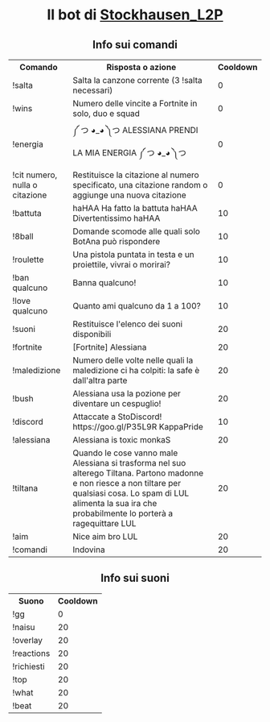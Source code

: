 <div>
  <center>
    <h1>Il bot di <a href="https://www.twitch.tv/stockhausen_l2p/">Stockhausen_L2P</a></h1>
  </center>
  <center>
    <h2>Info sui comandi</h2>
  </center>
  <center>
    <table>
      <tr>
        <th>Comando</th>
        <th>Risposta o azione</th>
        <th>Cooldown</th>
      </tr>
      <tr>
        <td>!salta</td>
        <td>Salta la canzone corrente (3 !salta necessari)</td>
        <td>0</td>
      </tr>
      <tr>
        <td>!wins <qualcuno></td>
          <td>Numero delle vincite a Fortnite in solo, duo e squad</td>
          <td>0</td>
        </tr>
      <tr>
        <td>!energia</td>
        <td>༼ つ ◕_◕ ༽つ ALESSIANA PRENDI LA MIA ENERGIA ༼ つ ◕_◕ ༽つ</td>
        <td>0</td>
      </tr>
      <tr>
        <td>!cit numero, nulla o citazione</td>
        <td>Restituisce la citazione al numero specificato, una citazione random o aggiunge una nuova citazione</td>
        <td>0</td>
      </tr>
      <tr>
        <td>!battuta</td>
        <td>haHAA Ha fatto la battuta haHAA Divertentissimo haHAA</td>
        <td>10</td>
      </tr>
      <tr>
        <td>!8ball</td>
        <td>Domande scomode alle quali solo BotAna può rispondere</td>
        <td>10</td>
      </tr>
      <tr>
        <td>!roulette</td>
        <td>Una pistola puntata in testa e un proiettile, vivrai o morirai?</td>
        <td>10</td>
      </tr>
      <tr>
        <td>!ban qualcuno </td>
        <td>Banna qualcuno!</td>
        <td>10</td>
      </tr>
      <tr>
        <td>!love qualcuno </td>
        <td>Quanto ami qualcuno da 1 a 100?</td>
        <td>10</td>
      </tr>
      <tr>
        <td>!suoni</td>
        <td>Restituisce l'elenco dei suoni disponibili</td>
        <td>20</td>
      </tr>
      <tr>
        <td>!fortnite</td>
        <td>[Fortnite] Alessiana</td>
        <td>20</td>
      </tr>
      <tr>
        <td>!maledizione</td>
        <td>Numero delle volte nelle quali la maledizione ci ha colpiti: la safe è dall'altra parte</td>
        <td>20</td>
      </tr>
      <tr>
        <td>!bush</td>
        <td>Alessiana usa la pozione per diventare un cespuglio!</td>
        <td>20</td>
      </tr>
      <tr>
        <td>!discord</td>
        <td>Attaccate a StoDiscord! https://goo.gl/P35L9R KappaPride</td>
        <td>10</td>
      </tr>
      <tr>
        <td>!alessiana</td>
        <td>Alessiana is toxic monkaS</td>
        <td>20</td>
      </tr>
      <tr>
        <td>!tiltana</td>
        <td>Quando le cose vanno male Alessiana si trasforma nel suo alterego Tiltana. Partono madonne e non riesce a non tiltare per qualsiasi cosa. Lo spam di LUL alimenta la sua ira che probabilmente lo porterà a ragequittare LUL</td>
        <td>20</td>
      </tr>
      <tr>
        <td>!aim</td>
        <td>Nice aim bro LUL</td>
        <td>20</td>
      </tr>
      <tr>
        <td>!comandi</td>
        <td>Indovina</td>
        <td>20</td>
      </tr>
    </table>
  </center>
</div>
<div>
  <center>
    <h2>Info sui suoni</h2>
  </center>
  <center>
    <table>
      <tr>
        <th>Suono</th>
        <th>Cooldown</th>
      </tr>
      <tr>
        <td>!gg</td>
        <td>0</td>
      </tr>
      <tr>
        <td>!naisu</td>
        <td>20</td>
      </tr>
      <tr>
        <td>!overlay</td>
        <td>20</td>
      </tr>
      <tr>
        <td>!reactions</td>
        <td>20</td>
      </tr>
      <tr>
        <td>!richiesti</td>
        <td>20</td>
      </tr>
      <tr>
        <td>!top</td>
        <td>20</td>
      </tr>
      <tr>
        <td>!what</td>
        <td>20</td>
      </tr>
      <tr>
        <td>!beat</td>
        <td>20</td>
      </tr>
    </table>
  </center>
</div>
